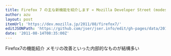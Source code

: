```yaml
---
title: Firefox 7 の主な新機能を紹介します « Mozilla Developer Street (modest)
author: azu
layout: post
itemUrl: 'https://dev.mozilla.jp/2011/08/firefox7/'
editJSONPath: 'https://github.com/jser/jser.info/edit/gh-pages/data/2011/08/index.json'
date: '2011-08-14T08:35:00Z'
---
```

Firefox7の機能紹介
メモリの改善といった内部的なものが結構多い
